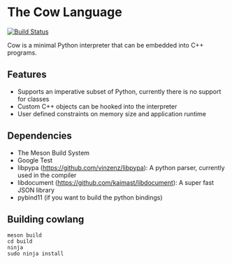 # The Cow Language

[![Build Status](https://travis-ci.com/kaimast/cowlang.svg?branch=master)](https://travis-ci.com/kaimast/cowlang)

Cow is a minimal Python interpreter that can be embedded into C++ programs.

## Features
* Supports an imperative subset of Python, currently there is no support for classes
* Custom C++ objects can be hooked into the interpreter 
* User defined constraints on memory size and application runtime

## Dependencies
* The Meson Build System
* Google Test
* libpypa (https://github.com/vinzenz/libpypa): A python parser, currently used in the compiler 
* libdocument (https://github.com/kaimast/libdocument): A super fast JSON library
* pybind11 (if you want to build the python bindings)

## Building cowlang
```
meson build
cd build
ninja
sudo ninja install
```
